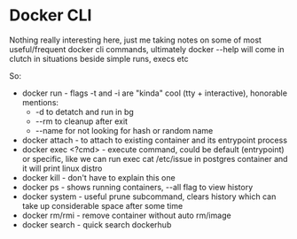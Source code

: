 # Docker CLI

Nothing really interesting here, just me taking notes on some of most useful/frequent
docker cli commands, ultimately docker --help will come in clutch in
situations beside simple runs, execs etc

So:
* docker run - flags -t and -i are "kinda" cool (tty + interactive), honorable mentions:
  * -d to detatch and run in bg
  * --rm to cleanup after exit
  * --name for not looking for hash or random name
* docker attach - to attach to existing container and its entrypoint process
* docker exec <?cmd> - execute command, could be default (entrypoint) or specific, like we can run exec cat /etc/issue in postgres container and it will print linux distro
* docker kill <cnt> - don't have to explain this one
* docker ps - shows running containers, --all flag to view history
* docker system - useful prune subcommand, clears history which can take up considerable space after some time
* docker rm/rmi <name> - remove container without auto rm/image 
* docker search - quick search dockerhub